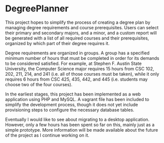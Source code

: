 # DegreePlanner

This project hopes to simplify the process of creating a degree plan by managing degree requirements and course prerequisites. Users can select their primary and secondary majors, and a minor, and a custom report will be generated with a list of all required courses and their prerequisites, organized by which part of their degree requires it.

Degree requirements are organized in groups. A group has a specified minimum number of hours that must be completed in order for its demands to be considered satisfied. For example, at Stephen F. Austin State University, the Computer Science major requires 15 hours from CSC 102, 202, 211, 214, and 241 (i.e. all of those courses must be taken), while it only requires 6 hours from CSC 425, 435, 442, and 445 (i.e. students may choose two of the four courses).

In the earliest stages, this project has been implemented as a web application using PHP and MySQL. A vagrant file has been included to simplify the development process, though it does not yet include provisioning steps to configure the necessary database tables.

Eventually I would like to see about migrating to a desktop application. However, only a few hours has been spent so far on this, mainly just as a simple prototype. More information will be made available about the future of the project as I continue working on it.
